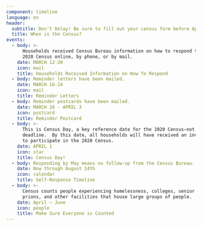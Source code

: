 ```yaml
---
component: timeline
language: en
header:
  subtitle: Don’t Delay! Be sure to fill out your census form before April 30th.
  title: When is the Census?
events:
  - body: >-
      Households received Census Bureau information on how to respond to the
      2020 Census online, by phone, or by mail.
    date: MARCH 12-20
    icon: mail
    title: Households Received Information on How To Respond
  - body: Reminder letters have been mailed.
    date: MARCH 16-24
    icon: mail
    title: Reminder Letters
  - body: Reminder postcards have been mailed.
    date: MARCH 26 - APRIL 3
    icon: postcard
    title: Reminder Postcard
  - body: >-
      This is Census Day, a key reference date for the 2020 Census—not a
      deadline.  By this date, all households will have received an invitation
      to participate in the 2020 Census.
    date: APRIL 1
    icon: star
    title: Census Day!
  - body: Responding by May means no follow-up from the Census Bureau.
    date: Now through August 14th
    icon: calendar
    title: Self-Response Timeline
  - body: >-
      Census counts people experiencing homelessness, colleges, senior centers,
      prions, and other facilities that house large groups of people.
    date: April – June
    icon: people
    title: Make Sure Everyone is Counted
---
```


